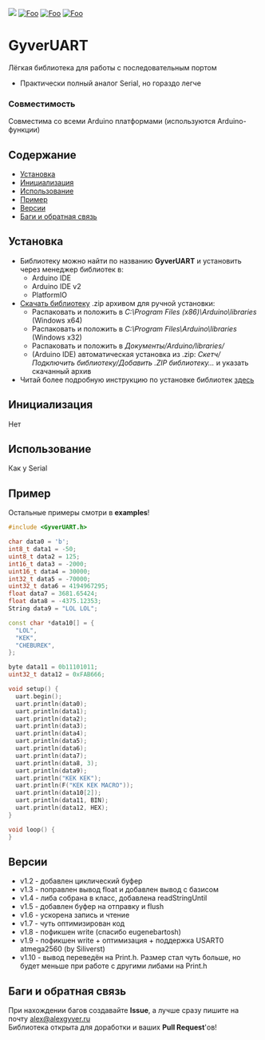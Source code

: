 ![](https://img.shields.io/badge/License-MIT-green.svg)
[![Foo](https://img.shields.io/badge/Website-AlexGyver.ru-blue.svg)](https://alexgyver.ru/)
[![Foo](https://img.shields.io/badge/%E2%82%BD$%E2%82%AC%20%D0%9D%D0%B0%20%D0%BF%D0%B8%D0%B2%D0%BE-%D1%81%20%D1%80%D1%8B%D0%B1%D0%BA%D0%BE%D0%B9-red.svg)](https://alexgyver.ru/support_alex/)
[![Foo](https://img.shields.io/youtube/channel/subscribers/UCgtAOyEQdAyjvm9ATCi_Aig?style=social)](https://www.youtube.com/channel/UCgtAOyEQdAyjvm9ATCi_Aig)
# GyverUART
Лёгкая библиотека для работы с последовательным портом
- Практически полный аналог Serial, но гораздо легче

### Совместимость
Совместима со всеми Arduino платформами (используются Arduino-функции)

## Содержание
- [Установка](#install)
- [Инициализация](#init)
- [Использование](#usage)
- [Пример](#example)
- [Версии](#versions)
- [Баги и обратная связь](#feedback)

<a id="install"></a>
## Установка
- Библиотеку можно найти по названию **GyverUART** и установить через менеджер библиотек в:
    - Arduino IDE
    - Arduino IDE v2
    - PlatformIO
- [Скачать библиотеку](https://github.com/GyverLibs/GyverUART/archive/refs/heads/main.zip) .zip архивом для ручной установки:
    - Распаковать и положить в *C:\Program Files (x86)\Arduino\libraries* (Windows x64)
    - Распаковать и положить в *C:\Program Files\Arduino\libraries* (Windows x32)
    - Распаковать и положить в *Документы/Arduino/libraries/*
    - (Arduino IDE) автоматическая установка из .zip: *Скетч/Подключить библиотеку/Добавить .ZIP библиотеку…* и указать скачанный архив
- Читай более подробную инструкцию по установке библиотек [здесь](https://alexgyver.ru/arduino-first/#%D0%A3%D1%81%D1%82%D0%B0%D0%BD%D0%BE%D0%B2%D0%BA%D0%B0_%D0%B1%D0%B8%D0%B1%D0%BB%D0%B8%D0%BE%D1%82%D0%B5%D0%BA)

<a id="init"></a>
## Инициализация
Нет

<a id="usage"></a>
## Использование
Как у Serial

<a id="example"></a>
## Пример
Остальные примеры смотри в **examples**!
```cpp
#include <GyverUART.h>

char data0 = 'b';
int8_t data1 = -50;
uint8_t data2 = 125;
int16_t data3 = -2000;
uint16_t data4 = 30000;
int32_t data5 = -70000;
uint32_t data6 = 4194967295;
float data7 = 3681.65424;
float data8 = -4375.12353;
String data9 = "LOL LOL";

const char *data10[] = {
  "LOL",
  "KEK",
  "CHEBUREK",
};

byte data11 = 0b11101011;
uint32_t data12 = 0xFAB666;

void setup() {
  uart.begin();
  uart.println(data0);
  uart.println(data1);
  uart.println(data2);
  uart.println(data3);
  uart.println(data4);
  uart.println(data5);
  uart.println(data6);
  uart.println(data7);
  uart.println(data8, 3);
  uart.println(data9);
  uart.println("KEK KEK");
  uart.println(F("KEK KEK MACRO"));
  uart.println(data10[2]);
  uart.println(data11, BIN);
  uart.println(data12, HEX);
}

void loop() {
}
```

<a id="versions"></a>
## Версии
- v1.2 - добавлен циклический буфер
- v1.3 - поправлен вывод float и добавлен вывод с базисом
- v1.4 - либа собрана в класс, добавлена readStringUntil
- v1.5 - добавлен буфер на отправку и flush
- v1.6 - ускорена запись и чтение
- v1.7 - чуть оптимизирован код
- v1.8 - пофикшен write (спасибо eugenebartosh)
- v1.9 - пофикшен write + оптимизация + поддержка USART0 atmega2560 (by Siliverst)
- v1.10 - вывод переведён на Print.h. Размер стал чуть больше, но будет меньше при работе с другими либами на Print.h

<a id="feedback"></a>
## Баги и обратная связь
При нахождении багов создавайте **Issue**, а лучше сразу пишите на почту [alex@alexgyver.ru](mailto:alex@alexgyver.ru)  
Библиотека открыта для доработки и ваших **Pull Request**'ов!

